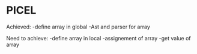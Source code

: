 # PICEL
Achieved:
-define array in global
-Ast and parser for array

Need to achieve:
-define array in local
-assignement of array
-get value of array
